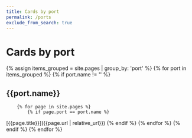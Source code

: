 ```yaml
---
title: Cards by port
permalink: /ports
exclude_from_search: true
---
```

# Cards by port
{% assign items_grouped = site.pages | group_by: 'port' %}
{% for port in items_grouped  %}
    {% if port.name != '' %}
## {{port.name}}
        {% for page in site.pages %}
            {% if page.port == port.name %}
[{{page.title}}]({{page.url | relative_url}})
            {% endif %}
        {% endfor %}
    {% endif %}
{% endfor %}